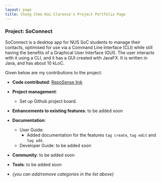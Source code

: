 ```yaml
---
layout: page
title: Chong Chee Kai Clarence's Project Portfolio Page
---
```


### Project: SoConnect

SoConnect is a desktop app for NUS SoC students to manage their contacts, optimised for use via a Command Line Interface (CLI) while still having the benefits of a Graphical User Interface (GUI). The user interacts with it using a CLI, and it has a GUI created with JavaFX. It is written in Java, and has about 10 kLoC.

Given below are my contributions to the project.

* **Code contributed**: [RepoSense link](https://github.com/AY2223S1-CS2103T-W15-1/tp/pulls?q=is%3Apr+author%3AChongCheeKaiClarence)

* **Project management**:
    * Set up Github project board.

* **Enhancements to existing features**:
  to be added soon

* **Documentation**:
    * User Guide:
        * Added documentation for the features `tag create`, `tag edit` and `tag add`.
    * Developer Guide:
      to be added soon

* **Community**:
    to be added soon

* **Tools**:
    to be added soon

* _{you can add/remove categories in the list above}_
